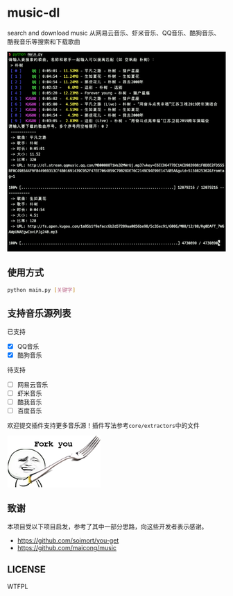 # music-dl
search and download music 从网易云音乐、虾米音乐、QQ音乐、酷狗音乐、酷我音乐等搜索和下载歌曲

![](./docs/preview.png)

## 使用方式
```bash
python main.py [关键字]
```

## 支持音乐源列表
已支持
- [x] QQ音乐
- [x] 酷狗音乐

待支持
- [ ] 网易云音乐
- [ ] 虾米音乐
- [ ] 酷我音乐
- [ ] 百度音乐

欢迎提交插件支持更多音乐源！插件写法参考`core/extractors`中的文件

![](./docs/fork.png)

## 致谢
本项目受以下项目启发，参考了其中一部分思路，向这些开发者表示感谢。
- <https://github.com/soimort/you-get>
- <https://github.com/maicong/music>

## LICENSE

WTFPL
